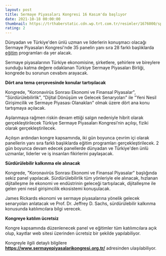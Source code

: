 ```yaml
--- 
layout: post
title: Sermaye Piyasaları Kongresi 16 Kasım'da başlıyor
date: 2021-10-18 00:00:00
thumbnail: https://trthaberstatic.cdn.wp.trt.com.tr/resimler/1676000/spk-kongre-aa-1676388.jpg
rating: 2
---
```

<p>
	Dünyadan ve Türkiye'den ünlü uzman ve liderlerin konuşmacı olacağı Sermaye Piyasaları Kongresi'nde 35 panelin yanı sıra 28 farklı başlıklarda <a href="https://www.trthaber.com/etiket/egitim/" target="_blank">eğitim</a> programları da yer alacak.</p>
<p>
	Sermaye piyasalarının Türkiye ekonomisine, şirketlere, şehirlere ve bireylere sunduğu katma değere odaklanan Türkiye Sermaye Piyasaları Birliği, kongrede bu sorunun cevabını arayacak.</p>
<p>
	<strong>Dört ana tema çerçevesinde konular tartışılacak</strong></p>
<p>
	Kongrede, "Koronavirüs Sonrası Ekonomi ve Finansal Piyasalar", "Sürdürülebilirlik", "Dijital Dönüşüm ve Gelecek Senaryoları" ile "Yeni Nesil Girişimcilik ve Sermaye Piyasası Olanakları" olmak üzere dört ana konu tartışmaya açılacak.</p>
<p>
	Aşılanmaya rağmen riskin devam ettiği salgın nedeniyle hibrit olarak gerçekleştirilecek Türkiye Sermaye Piyasaları Kongresi’nin açılışı, fiziki olarak gerçekleştirilecek.</p>
<p>
	Açılışın ardından kongre kapsamında, iki gün boyunca çevrim içi olarak panellerin yanı sıra farklı başlıklarda eğitim programları gerçekleştirilecek. 2 gün boyunca devam edecek panellerde dünyadan ve Türkiye'den ünlü uzmanlar, liderler ve iş insanları fikirlerini paylaşacak.</p>
<p>
	<strong>Sürdürülebilir kalkınma ele alınacak</strong></p>
<p>
	Kongrede, "Koronavirüs Sonrası Ekonomi ve Finansal Piyasalar" başlığında sekiz panel yapılacak. Sürdürülebilirlik tüm yönleriyle ele alınacak, hızlanan dijitalleşme ile ekonomi ve endüstrinin geleceği tartışılacak, dijitalleşme ile gelen yeni nesil girişimcilik ekosistemi konuşulacak.</p>
<p>
	James Rickards ekonomi ve sermaye piyasalarına yönelik gelecek senaryoları anlatacak ve Prof. Dr. Jeffrey D. Sachs, sürdürülebilir kalkınma konusunda katılımcılara bilgi verecek.</p>
<p>
	<strong>Kongreye katılım ücretsiz</strong></p>
<p>
	Kongre kapsamında düzenlenecek panel ve eğitimler tüm katılımcılara açık olup, kayıtlar web sitesi üzerinden ücretsiz bir şekilde yapılabiliyor.</p>
<p>
	Kongreyle ilgili detaylı bilgilere <strong><a href="https://sermayepiyasalarikongresi.org.tr/">https://www.sermayepiyasalarikongresi.org.tr/</a></strong> adresinden ulaşılabiliyor.</p>
